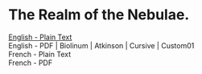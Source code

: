 # The Realm of the Nebulae.

[English - Plain Text](full-text-english.md)  
English - PDF | Biolinum | Atkinson | Cursive | Custom01  
French - Plain Text  
French - PDF  
